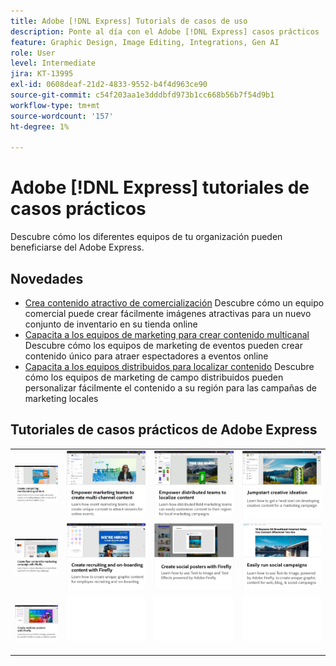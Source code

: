 ```yaml
---
title: Adobe [!DNL Express] Tutorials de casos de uso
description: Ponte al día con el Adobe [!DNL Express] casos prácticos
feature: Graphic Design, Image Editing, Integrations, Gen AI
role: User
level: Intermediate
jira: KT-13995
exl-id: 0608deaf-21d2-4833-9552-b4f4d963ce90
source-git-commit: c54f203aa1e3dddbfd973b1cc668b56b7f54d9b1
workflow-type: tm+mt
source-wordcount: '157'
ht-degree: 1%

---
```


# Adobe [!DNL Express] tutoriales de casos prácticos

Descubre cómo los diferentes equipos de tu organización pueden beneficiarse del Adobe Express.

## Novedades

* [Crea contenido atractivo de comercialización](compelling-merchandise.md)
Descubre cómo un equipo comercial puede crear fácilmente imágenes atractivas para un nuevo conjunto de inventario en su tienda online
* [Capacita a los equipos de marketing para crear contenido multicanal](multi-channel-marketing-content.md)
Descubre cómo los equipos de marketing de eventos pueden crear contenido único para atraer espectadores a eventos online
* [Capacita a los equipos distribuidos para localizar contenido](localized-marketing-content.md)
Descubre cómo los equipos de marketing de campo distribuidos pueden personalizar fácilmente el contenido a su región para las campañas de marketing locales

## Tutoriales de casos prácticos de Adobe Express

<table style="table-layout:fixed">
<tr>
   <td>
      <a href="compelling-merchandise.md">
         <img alt="Crea contenido atractivo de comercialización" src="assets/merchandise.png" />
      </a>
  <td>
      <a href="multi-channel-marketing-content.md">
         <img alt="Capacita a los equipos de marketing para crear contenido multicanal" src="assets/multi-channel.png" />
      </a>
  <td>
      <a href="localized-marketing-content.md">
         <img alt="Capacita a los equipos distribuidos para localizar contenido" src="assets/marketing-regional-content.png" />
      </a>
  </td>
  <td>
      <a href="jumpstart-ideation.md">
         <img alt="Impulsa la idea creativa" src="assets/marketing-ideation.png" />
      </a>
   </td>
</tr>
<tr>
   <td>
      <a href="create-local-marketing.md">
         <img alt="Crea contenido de folletos para una campaña de marketing con Firefly" src="assets/local-marketing.png" />
      </a>
   </td>
   <td>
      <a href="create-on-boarding.md">
         <img alt="Crea contenido de reclutamiento e incorporación con Firefly" src="assets/on-boarding.png" />
      </a>
   </td>
   <td>
      <a href="create-social-posters.md">
         <img alt="Crea carteles para redes sociales con Firefly" src="assets/social-firefly.png" />
      </a>
   </td>
   <td>
      <a href="create-blog-graphics.md">
         <img alt="Creación de contenido gráfico para blogs con Firefly" src="assets/blog-graphic.png" />
      </a>
   </td>
</tr>
<tr>
      <td>
      <a href="create-webinar-poster.md">
         <img alt="Crea carteles de seminarios web con Firefly" src="assets/webinar-poster.png" />
      </a>
   </td>
<td>
      <img alt="Separador" src="../assets/Whitespacer.png" />
      <div>
      <br>
   </td>
   <td>
      <img alt="Separador" src="../assets/Whitespacer.png" />
      <div>
      <br>
   </td>
   <td>
      <img alt="Separador" src="../assets/Whitespacer.png" />
      <div>
      <br>
   </td>
</tr>
</table>
